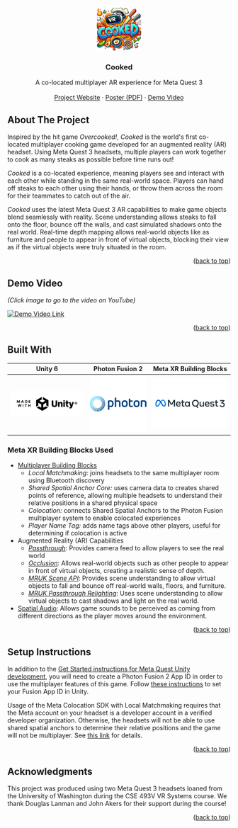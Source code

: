 <!-- Improved compatibility of back to top link: See: https://github.com/othneildrew/Best-README-Template/pull/73 -->
<a id="readme-top"></a>


<!-- PROJECT LOGO -->
<br />
<div align="center">
  <a href="https://github.com/lawtancool/Cooked">
    <img src="docs/favicon/favicon.svg" alt="Logo" width="100" height="100">
  </a>

<h3 align="center">Cooked</h3>

  <p align="center">
    A co-located multiplayer AR experience for Meta Quest 3
    <br />
    <!-- <a href="https://lawtancool.github.io/Cooked"><strong>Project website »</strong></a> -->
    <!-- <br /> -->
    <br />
    <a href="https://lawtancool.github.io/Cooked">Project Website</a>
    &middot;
    <a href="https://github.com/lawtancool/Cooked/blob/main/docs/images/Cooked.pdf">Poster (PDF)</a>
    &middot;
    <a href="https://www.youtube.com/watch?v=47_7hhijdsE">Demo Video</a>
  </p>
</div>



<!-- ABOUT THE PROJECT -->
## About The Project

Inspired by the hit game *Overcooked!*, *Cooked* is the world's first co-located multiplayer cooking game developed for an augmented reality (AR) headset. Using Meta Quest 3 headsets, multiple players can work together to cook as many steaks as possible before time runs out! 

*Cooked* is a co-located experience, meaning players see and interact with each other while standing in the same real-world space. Players can hand off steaks to each other using their hands, or throw them across the room for their teammates to catch out of the air. 

*Cooked* uses the latest Meta Quest 3 AR capabilities to make  game objects blend seamlessly with reality. Scene understanding allows steaks to fall onto the floor, bounce off the walls, and cast simulated shadows onto the real world. Real-time depth mapping allows real-world objects like as furniture and people to appear in front of virtual objects, blocking their view as if the virtual objects were truly situated in the room. 

<p align="right">(<a href="#readme-top">back to top</a>)</p>

## Demo Video
_(Click image to go to the video on YouTube)_

[![Demo Video Link](https://img.youtube.com/vi/47_7hhijdsE/0.jpg)](https://www.youtube.com/watch?v=47_7hhijdsE)
<p align="right">(<a href="#readme-top">back to top</a>)</p>

## Built With

| Unity 6 | Photon Fusion 2 | Meta XR Building Blocks |
|:--:|:--:|:--:|
| [<img src="docs/images/unity.png" alt="Unity" width="200" />](https://docs.unity3d.com/Manual/index.html) | [<img src="docs/images/photon.png" alt="Photon" width="150" />](https://doc.photonengine.com/fusion/current/) | [<img src="docs/images/meta-quest-3.png" alt="Meta Quest 3" width="200" />](https://developers.meta.com/horizon/documentation/unity/bb-multiplayer-blocks) |

### Meta XR Building Blocks Used
- [Multiplayer Building Blocks](https://developers.meta.com/horizon/documentation/unity/bb-multiplayer-blocks)
    - *Local Matchmaking:* joins headsets to the same multiplayer room using Bluetooth discovery
    - *Shared Spatial Anchor Core:* uses camera data to creates shared points of reference, allowing multiple headsets to understand their relative positions in a shared physical space
    - *Colocation:* connects Shared Spatial Anchors to the Photon Fusion multiplayer system to enable colocated experiences
    - *Player Name Tag:* adds name tags above other players, useful for determining if colocation is active
- Augmented Reality (AR) Capabilities
    - [*Passthrough*](https://developers.meta.com/horizon/documentation/unity/unity-passthrough-tutorial-with-blocks/): Provides camera feed to allow players to see the real world
    - [*Occlusion*](https://developers.meta.com/horizon/documentation/unity/unity-depthapi-occlusions-get-started): Allows real-world objects such as other people to appear in front of virtual objects, creating a realistic sense of depth.
    - [*MRUK Scene API*](https://developers.meta.com/horizon/documentation/unity/unity-mr-utility-kit-overview): Provides scene understanding to allow virtual objects to fall and bounce off real-world walls, floors, and furniture.
    - [*MRUK Passthrough Relighting*](https://developers.meta.com/horizon/documentation/unity/unity-passthrough-relighting): Uses scene understanding to allow virtual objects to cast shadows and light on the real world.
- [Spatial Audio](https://developers.meta.com/horizon/documentation/unity/meta-xr-audio-sdk-unity): Allows game sounds to be perceived as coming from different directions as the player moves around the environment.



<p align="right">(<a href="#readme-top">back to top</a>)</p>

## Setup Instructions
In addition to the [Get Started instructions for Meta Quest Unity development](https://developers.meta.com/horizon/documentation/unity/unity-development-overview), you will need to create a Photon Fusion 2 App ID in order to use the multiplayer features of this game. Follow [these instructions](https://developers.meta.com/horizon/documentation/unity/bb-multiplayer-blocks#photon-fusion-app-ids) to set your Fusion App ID in Unity.

Usage of the Meta Colocation SDK with Local Matchmaking requires that the Meta account on your headset is a developer account in a verified developer organization. Otherwise, the headsets will not be able to use shared spatial anchors to determine their relative positions and the game will not be multiplayer. See [this link](https://developers.meta.com/horizon/documentation/unity/bb-multiplayer-blocks#setup-with-colocation-session) for details.

<p align="right">(<a href="#readme-top">back to top</a>)</p>

<!-- ACKNOWLEDGMENTS -->
## Acknowledgments

This project was produced using two Meta Quest 3 headsets loaned from the University of Washington during the CSE 493V VR Systems course. We thank Douglas Lanman and John Akers for their support during the course!

<p align="right">(<a href="#readme-top">back to top</a>)</p>
